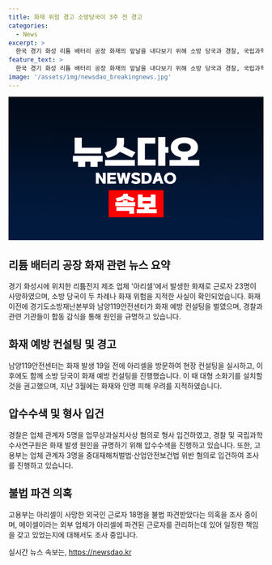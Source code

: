 ```yaml
---
title: 화재 위험 경고 소방당국이 3주 전 경고
categories:
  - News
excerpt: >
  한국 경기 화성 리튬 배터리 공장 화재의 앞날을 내다보기 위해 소방 당국과 경찰, 국립과학수사연구원, 고용노동부로 구성된 합동 감식단이 현장을 조사했다. 이전에도 두 차례에 걸쳐 화재 위험을 경고했지만 이에 대한 대비가 미비했다는 지적이다. 경찰은 업체 관계자 5명을 형사 입건했고, 압수수색을 통해 원인을 규명하고 제대로된 안전교육과 장비 보유를 확인할 방침이다. 또한 고용부는 업체 관계자 3명을 입건하며 불법 파견 의혹을 조사하고 있다. 이번 사건은 중대재해처벌법이 시행된 이후 가장 큰 인명 피해를 낸 산업재해로, 관계자들은 중대재해처벌법과 산업안전보건법 위반 등을 집중 수사할 계획이다.
feature_text: >
  한국 경기 화성 리튬 배터리 공장 화재의 앞날을 내다보기 위해 소방 당국과 경찰, 국립과학수사연구원, 고용노동부로 구성된 합동 감식단이 현장을 조사했다. 이전에도 두 차례에 걸쳐 화재 위험을 경고했지만 이에 대한 대비가 미비했다는 지적이다. 경찰은 업체 관계자 5명을 형사 입건했고, 압수수색을 통해 원인을 규명하고 제대로된 안전교육과 장비 보유를 확인할 방침이다. 또한 고용부는 업체 관계자 3명을 입건하며 불법 파견 의혹을 조사하고 있다. 이번 사건은 중대재해처벌법이 시행된 이후 가장 큰 인명 피해를 낸 산업재해로, 관계자들은 중대재해처벌법과 산업안전보건법 위반 등을 집중 수사할 계획이다.
image: '/assets/img/newsdao_breakingnews.jpg'
---
```


<p><img src="/assets/img/newsdao_breakingnews.jpg" alt="implanttips 속보" /></p>

<h2 data-ke-size="size26">리튬 배터리 공장 화재 관련 뉴스 요약</h2>

<p data-ke-size="size16">경기 화성시에 위치한 리튬전지 제조 업체 '아리셀'에서 발생한 화재로 근로자 23명이 사망하였으며, 소방 당국이 두 차례나 화재 위험을 지적한 사실이 확인되었습니다. 화재 이전에 경기도소방재난본부와 남양119안전센터가 화재 예방 컨설팅을 벌였으며, 경찰과 관련 기관들이 합동 감식을 통해 원인을 규명하고 있습니다.</p>

<h2 data-ke-size="size26">화재 예방 컨설팅 및 경고</h2>

<p data-ke-size="size16">남양119안전센터는 화재 발생 19일 전에 아리셀을 방문하여 현장 컨설팅을 실시하고, 이후에도 함께 소방 당국이 화재 예방 컨설팅을 진행했습니다. 이 때 대형 소화기를 설치할 것을 권고했으며, 지난 3월에는 화재와 인명 피해 우려를 지적하였습니다.</p>

<h2 data-ke-size="size26">압수수색 및 형사 입건</h2>

<p data-ke-size="size16">경찰은 업체 관계자 5명을 업무상과실치사상 혐의로 형사 입건하였고, 경찰 및 국립과학수사연구원은 화재 발생 원인을 규명하기 위해 압수수색을 진행하고 있습니다. 또한, 고용부는 업체 관계자 3명을 중대재해처벌법·산업안전보건법 위반 혐의로 입건하여 조사를 진행하고 있습니다.</p>

<h2 data-ke-size="size26">불법 파견 의혹</h2>

<p data-ke-size="size16">고용부는 아리셀이 사망한 외국인 근로자 18명을 불법 파견받았다는 의혹을 조사 중이며, 메이셀이라는 외부 업체가 아리셀에 파견된 근로자를 관리하는데 있어 일정한 책임을 갖고 있었는지에 대해서도 조사 중입니다.</p>
실시간 뉴스 속보는, <a href="https://newsdao.kr" rel="dofollow">https://newsdao.kr</a>



